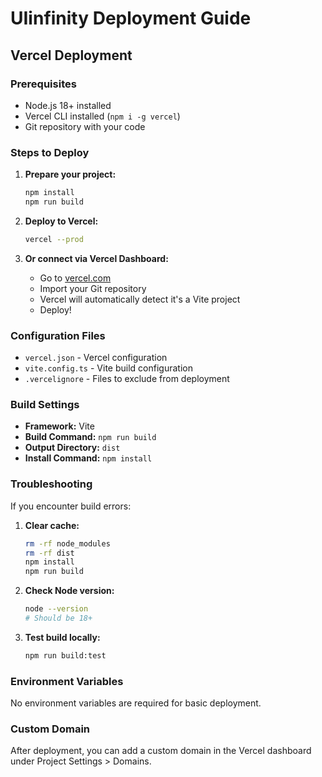 # UIinfinity Deployment Guide

## Vercel Deployment

### Prerequisites
- Node.js 18+ installed
- Vercel CLI installed (`npm i -g vercel`)
- Git repository with your code

### Steps to Deploy

1. **Prepare your project:**
   ```bash
   npm install
   npm run build
   ```

2. **Deploy to Vercel:**
   ```bash
   vercel --prod
   ```

3. **Or connect via Vercel Dashboard:**
   - Go to [vercel.com](https://vercel.com)
   - Import your Git repository
   - Vercel will automatically detect it's a Vite project
   - Deploy!

### Configuration Files

- `vercel.json` - Vercel configuration
- `vite.config.ts` - Vite build configuration
- `.vercelignore` - Files to exclude from deployment

### Build Settings

- **Framework:** Vite
- **Build Command:** `npm run build`
- **Output Directory:** `dist`
- **Install Command:** `npm install`

### Troubleshooting

If you encounter build errors:

1. **Clear cache:**
   ```bash
   rm -rf node_modules
   rm -rf dist
   npm install
   npm run build
   ```

2. **Check Node version:**
   ```bash
   node --version
   # Should be 18+
   ```

3. **Test build locally:**
   ```bash
   npm run build:test
   ```

### Environment Variables

No environment variables are required for basic deployment.

### Custom Domain

After deployment, you can add a custom domain in the Vercel dashboard under Project Settings > Domains.
